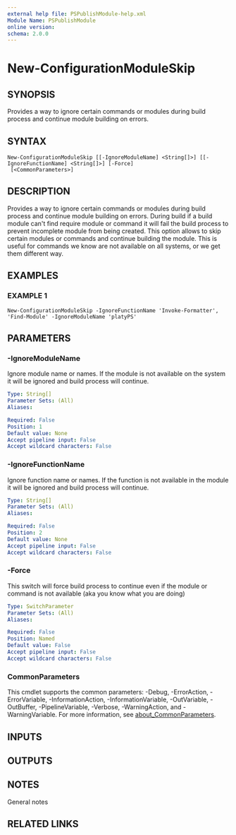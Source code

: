 ```yaml
---
external help file: PSPublishModule-help.xml
Module Name: PSPublishModule
online version:
schema: 2.0.0
---
```


# New-ConfigurationModuleSkip

## SYNOPSIS
Provides a way to ignore certain commands or modules during build process and continue module building on errors.

## SYNTAX

```
New-ConfigurationModuleSkip [[-IgnoreModuleName] <String[]>] [[-IgnoreFunctionName] <String[]>] [-Force]
 [<CommonParameters>]
```

## DESCRIPTION
Provides a way to ignore certain commands or modules during build process and continue module building on errors.
During build if a build module can't find require module or command it will fail the build process to prevent incomplete module from being created.
This option allows to skip certain modules or commands and continue building the module.
This is useful for commands we know are not available on all systems, or we get them different way.

## EXAMPLES

### EXAMPLE 1
```
New-ConfigurationModuleSkip -IgnoreFunctionName 'Invoke-Formatter', 'Find-Module' -IgnoreModuleName 'platyPS'
```

## PARAMETERS

### -IgnoreModuleName
Ignore module name or names.
If the module is not available on the system it will be ignored and build process will continue.

```yaml
Type: String[]
Parameter Sets: (All)
Aliases:

Required: False
Position: 1
Default value: None
Accept pipeline input: False
Accept wildcard characters: False
```

### -IgnoreFunctionName
Ignore function name or names.
If the function is not available in the module it will be ignored and build process will continue.

```yaml
Type: String[]
Parameter Sets: (All)
Aliases:

Required: False
Position: 2
Default value: None
Accept pipeline input: False
Accept wildcard characters: False
```

### -Force
This switch will force build process to continue even if the module or command is not available (aka you know what you are doing)

```yaml
Type: SwitchParameter
Parameter Sets: (All)
Aliases:

Required: False
Position: Named
Default value: False
Accept pipeline input: False
Accept wildcard characters: False
```

### CommonParameters
This cmdlet supports the common parameters: -Debug, -ErrorAction, -ErrorVariable, -InformationAction, -InformationVariable, -OutVariable, -OutBuffer, -PipelineVariable, -Verbose, -WarningAction, and -WarningVariable. For more information, see [about_CommonParameters](http://go.microsoft.com/fwlink/?LinkID=113216).

## INPUTS

## OUTPUTS

## NOTES
General notes

## RELATED LINKS
